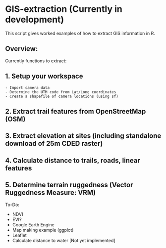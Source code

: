 # GIS-extraction (Currently in development) 

This script gives worked examples of how to extract GIS information in R.

## Overview: 
Currently functions to extract:
## 1. Setup your workspace 
    - Import camera data
    - Determine the UTM code from Lat/Long coordinates
    - Create a shapefile of camera locations (using sf)
## 2. Extract trail features from OpenStreetMap (OSM)
## 3. Extract elevation at sites (including standalone download of 25m CDED raster)
## 4. Calculate distance to trails, roads, linear features
## 5. Determine terrain ruggedness (Vector Ruggedness Measure: VRM)

To-Do:
- NDVI
- EVI?
- Google Earth Engine
- Map making example (ggplot)
- Leaflet
- Calculate distance to water [Not yet implemented]

